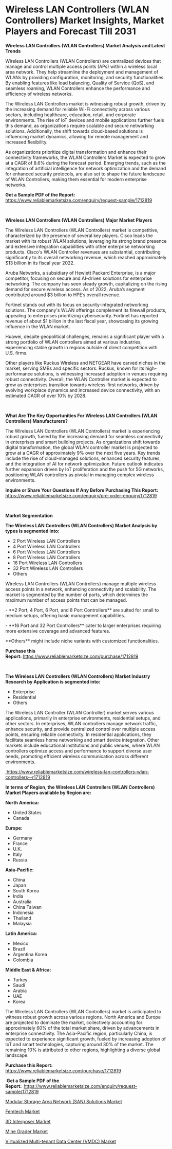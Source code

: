 <p><h1>Wireless LAN Controllers (WLAN Controllers) Market Insights, Market Players and Forecast Till 2031</h1></p><p><strong>Wireless LAN Controllers (WLAN Controllers) Market Analysis and Latest Trends</strong></p>
<p><p>Wireless LAN Controllers (WLAN Controllers) are centralized devices that manage and control multiple access points (APs) within a wireless local area network. They help streamline the deployment and management of WLANs by providing configuration, monitoring, and security functionalities. By enabling features like load balancing, Quality of Service (QoS), and seamless roaming, WLAN Controllers enhance the performance and efficiency of wireless networks.</p><p>The Wireless LAN Controllers market is witnessing robust growth, driven by the increasing demand for reliable Wi-Fi connectivity across various sectors, including healthcare, education, retail, and corporate environments. The rise of IoT devices and mobile applications further fuels this demand, as organizations require scalable and secure networking solutions. Additionally, the shift towards cloud-based solutions is influencing market dynamics, allowing for remote management and increased flexibility.</p><p>As organizations prioritize digital transformation and enhance their connectivity frameworks, the WLAN Controllers Market is expected to grow at a CAGR of 8.6% during the forecast period. Emerging trends, such as the integration of artificial intelligence for network optimization and the demand for enhanced security protocols, are also set to shape the future landscape of WLAN Controllers, making them essential for modern enterprise networks.</p></p>
<p><strong>Get a Sample PDF of the Report:&nbsp;</strong> <a href="https://www.reliablemarketsize.com/enquiry/request-sample/1712819?utm_campaign=1506&utm_medium=2&utm_source=Github&utm_content=ia&utm_term=22102024&utm_id=wireless-lan-controllers-wlan-controllers">https://www.reliablemarketsize.com/enquiry/request-sample/1712819</a></p>
<p>&nbsp;</p>
<p><strong>Wireless LAN Controllers (WLAN Controllers) Major Market Players</strong></p>
<p><p>The Wireless LAN Controllers (WLAN Controllers) market is competitive, characterized by the presence of several key players. Cisco leads the market with its robust WLAN solutions, leveraging its strong brand presence and extensive integration capabilities with other enterprise networking products. Cisco's WLAN Controller revenues are substantial, contributing significantly to its overall networking revenue, which reached approximately $13 billion in its fiscal year 2022.</p><p>Aruba Networks, a subsidiary of Hewlett Packard Enterprise, is a major competitor, focusing on secure and AI-driven solutions for enterprise networking. The company has seen steady growth, capitalizing on the rising demand for secure wireless access. As of 2022, Aruba’s segment contributed around $3 billion to HPE’s overall revenue.</p><p>Fortinet stands out with its focus on security-integrated networking solutions. The company's WLAN offerings complement its firewall products, appealing to enterprises prioritizing cybersecurity. Fortinet has reported revenue of about $1 billion in the last fiscal year, showcasing its growing influence in the WLAN market.</p><p>Huawei, despite geopolitical challenges, remains a significant player with a strong portfolio of WLAN controllers aimed at various industries, experiencing stable growth in regions outside of direct competition with U.S. firms.</p><p>Other players like Ruckus Wireless and NETGEAR have carved niches in the market, serving SMBs and specific sectors. Ruckus, known for its high-performance solutions, is witnessing increased adoption in venues requiring robust connectivity. Overall, the WLAN Controller market is expected to grow as enterprises transition towards wireless-first networks, driven by evolving workplace dynamics and increased device connectivity, with an estimated CAGR of over 10% by 2028.</p></p>
<p>&nbsp;</p>
<p><strong>What Are The Key Opportunities For Wireless LAN Controllers (WLAN Controllers) Manufacturers?</strong></p>
<p><p>The Wireless LAN Controllers (WLAN Controllers) market is experiencing robust growth, fueled by the increasing demand for seamless connectivity in enterprises and smart building projects. As organizations shift towards digital transformation, the global WLAN controller market is projected to grow at a CAGR of approximately 9% over the next five years. Key trends include the rise of cloud-managed solutions, enhanced security features, and the integration of AI for network optimization. Future outlook indicates further expansion driven by IoT proliferation and the push for 5G networks, positioning WLAN controllers as pivotal in managing complex wireless environments.</p></p>
<p><strong>Inquire or Share Your Questions If Any Before Purchasing This Report:</strong> <a href="https://www.reliablemarketsize.com/enquiry/pre-order-enquiry/1712819?utm_campaign=1506&utm_medium=2&utm_source=Github&utm_content=ia&utm_term=22102024&utm_id=wireless-lan-controllers-wlan-controllers">https://www.reliablemarketsize.com/enquiry/pre-order-enquiry/1712819</a></p>
<p>&nbsp;</p>
<p><strong>Market Segmentation</strong></p>
<p><strong>The Wireless LAN Controllers (WLAN Controllers) Market Analysis by types is segmented into:</strong></p>
<p><ul><li>2 Port Wireless LAN Controllers</li><li>4 Port Wireless LAN Controllers</li><li>6 Port Wireless LAN Controllers</li><li>8 Port Wireless LAN Controllers</li><li>16 Port Wireless LAN Controllers</li><li>32 Port Wireless LAN Controllers</li><li>Others</li></ul></p>
<p><p>Wireless LAN Controllers (WLAN Controllers) manage multiple wireless access points in a network, enhancing connectivity and scalability. The market is segmented by the number of ports, which determines the maximum number of access points that can be managed. </p><p>- **2 Port, 4 Port, 6 Port, and 8 Port Controllers** are suited for small to medium setups, offering basic management capabilities. </p><p>- **16 Port and 32 Port Controllers** cater to larger enterprises requiring more extensive coverage and advanced features. </p><p>**Others** might include niche variants with customized functionalities.</p></p>
<p><strong>Purchase this Report:&nbsp;</strong><a href="https://www.reliablemarketsize.com/purchase/1712819?utm_campaign=1506&utm_medium=2&utm_source=Github&utm_content=ia&utm_term=22102024&utm_id=wireless-lan-controllers-wlan-controllers">https://www.reliablemarketsize.com/purchase/1712819</a></p>
<p>&nbsp;</p>
<p><strong>The Wireless LAN Controllers (WLAN Controllers) Market Industry Research by Application is segmented into:</strong></p>
<p><ul><li>Enterprise</li><li>Residential</li><li>Others</li></ul></p>
<p><p>The Wireless LAN Controller (WLAN Controller) market serves various applications, primarily in enterprise environments, residential setups, and other sectors. In enterprises, WLAN controllers manage network traffic, enhance security, and provide centralized control over multiple access points, ensuring reliable connectivity. In residential applications, they facilitate seamless home networking and smart device integration. Other markets include educational institutions and public venues, where WLAN controllers optimize access and performance to support diverse user needs, promoting efficient wireless communication across different environments.</p></p>
<p><a href="https://www.reliablemarketsize.com/wireless-lan-controllers-wlan-controllers--r1712819?utm_campaign=1506&utm_medium=2&utm_source=Github&utm_content=ia&utm_term=22102024&utm_id=wireless-lan-controllers-wlan-controllers">&nbsp;https://www.reliablemarketsize.com/wireless-lan-controllers-wlan-controllers--r1712819</a></p>
<p><strong>In terms of Region, the Wireless LAN Controllers (WLAN Controllers) Market Players available by Region are:</strong></p>
<p>
    <p> <strong> North America: </strong>
        <ul>
            <li>United States</li>
            <li>Canada</li>
        </ul>
        </p> 
    <p> <strong> Europe: </strong>
        <ul>
            <li>Germany</li>
            <li>France</li>
            <li>U.K.</li>
            <li>Italy</li>
            <li>Russia</li>
        </ul>
        </p> 
    <p> <strong> Asia-Pacific: </strong>
        <ul>
            <li>China</li>
            <li>Japan</li>
            <li>South Korea</li>
            <li>India</li>
            <li>Australia</li>
            <li>China Taiwan</li>
            <li>Indonesia</li>
            <li>Thailand</li>
            <li>Malaysia</li>
        </ul>
        </p> 
    <p> <strong> Latin America: </strong>
        <ul>
            <li>Mexico</li>
            <li>Brazil</li>
            <li>Argentina Korea</li>
            <li>Colombia</li>
        </ul>
        </p> 
    <p> <strong> Middle East & Africa: </strong>
        <ul>
            <li>Turkey</li>
            <li>Saudi</li>
            <li>Arabia</li>
            <li>UAE</li>
            <li>Korea</li>
        </ul>
    </p>
    </p>
<p><p>The Wireless LAN Controllers (WLAN Controllers) market is anticipated to witness robust growth across various regions. North America and Europe are projected to dominate the market, collectively accounting for approximately 60% of the total market share, driven by advancements in enterprise connectivity. The Asia-Pacific region, particularly China, is expected to experience significant growth, fueled by increasing adoption of IoT and smart technologies, capturing around 30% of the market. The remaining 10% is attributed to other regions, highlighting a diverse global landscape.</p></p>
<p><strong>Purchase this Report: </strong><a href="https://www.reliablemarketsize.com/purchase/1712819?utm_campaign=1506&utm_medium=2&utm_source=Github&utm_content=ia&utm_term=22102024&utm_id=wireless-lan-controllers-wlan-controllers">https://www.reliablemarketsize.com/purchase/1712819</a></p>
<p>&nbsp;<strong>Get a Sample PDF of the Report:&nbsp;&nbsp;</strong><a href="https://www.reliablemarketsize.com/enquiry/request-sample/1712819?utm_campaign=1506&utm_medium=2&utm_source=Github&utm_content=ia&utm_term=22102024&utm_id=wireless-lan-controllers-wlan-controllers">https://www.reliablemarketsize.com/enquiry/request-sample/1712819</a></p>
<p><strong></strong></p>
<p><p><a href="https://github.com/malcomuppbi/Market-Research-Report-List-1/blob/main/modular-storage-area-network-san-solutions-market.md?utm_campaign=1506&utm_medium=2&utm_source=Github&utm_content=ia&utm_term=22102024&utm_id=wireless-lan-controllers-wlan-controllers">Modular Storage Area Network (SAN) Solutions Market</a></p><p><a href="https://www.linkedin.com/pulse/global-femtech-market-analysis-trends-forecasts-growth-opportunities-cbm6f?utm_campaign=1506&utm_medium=2&utm_source=Github&utm_content=ia&utm_term=22102024&utm_id=wireless-lan-controllers-wlan-controllers">Femtech Market</a></p><p><a href="https://www.linkedin.com/pulse/3d-interposer-market-outlook-current-assessment-future-projections-n8uif?utm_campaign=1506&utm_medium=2&utm_source=Github&utm_content=ia&utm_term=22102024&utm_id=wireless-lan-controllers-wlan-controllers">3D Interposer Market</a></p><p><a href="https://issuu.com/reportprime-2/docs/mine-grader-market-size-2030.pptx_ead45754ce3f5b?utm_campaign=1506&utm_medium=2&utm_source=Github&utm_content=ia&utm_term=22102024&utm_id=wireless-lan-controllers-wlan-controllers">Mine Grader Market</a></p><p><a href="https://github.com/Chiragrp22/Market-Research-Report-List-6/blob/main/virtualized-multi-tenant-data-center-vmdc-market.md?utm_campaign=1506&utm_medium=2&utm_source=Github&utm_content=ia&utm_term=22102024&utm_id=wireless-lan-controllers-wlan-controllers">Virtualized Multi-tenant Data Center (VMDC) Market</a></p></p>